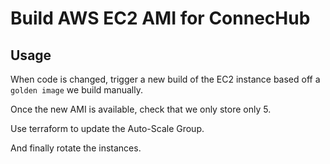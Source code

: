 # Build AWS EC2 AMI for ConnecHub

## Usage

When code is changed, trigger a new build of the EC2 instance based off a `golden image` we build manually.

Once the new AMI is available, check that we only store only 5.

Use terraform to update the Auto-Scale Group.

And finally rotate the instances.
